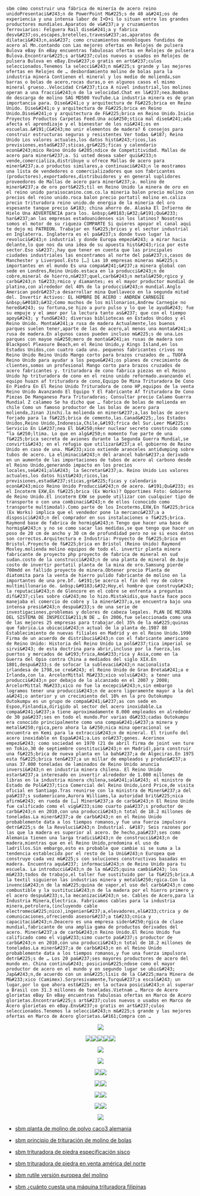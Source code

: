 
```
sbm cómo construir una fábrica de minería de acero reino unidoPresentaci&#243;n de PowerPoint M&#225;s de 40 a&#241;os de experiencia y una intensa labor de I+D+i lo situan entre los grandes productores mundiales.Aparatos de v&#237;a y cruzamientos ferroviarios: Felguera Rail dise&#241;a y fabrica desv&#237;os,escapes,bretelles,traves&#237;as,aparatos de dilataci&#243;n,as&#237; como cruzamientos monobloques fundidos de acero al Mn.contando con Las mejores ofertas en Relojes de pulsera Bulova eBay En eBay encuentras fabulosas ofertas en Relojes de pulsera Bulova.Encontrar&#225;s art&#237;culos nuevos o usados en Relojes de pulsera Bulova en eBay.Env&#237;o gratis en art&#237;culos seleccionados.Tenemos la selecci&#243;n m&#225;s grande y las mejores ofertas en Relojes de … desbordamiento molino de bolas para la industria minera Contienen el mineral y los medio de molienda,son barras o bolas de acero,rocas duras,o en algunos casos el mismo mineral grueso..Velocidad Cr&#237;tica A nivel industrial,los molinos operan a una fracci&#243;n de la velocidad.Chat en l&#237;nea.Bombas de descarga de molino SAG MD500 YouTube.La industria minera es de gran importancia para. Dise&#241;o y arquitectura de F&#225;brica en Reino Unido. Dise&#241;o y arquitectura de F&#225;brica en Reino Unido.Dise&#241;o y arquitectura de F&#225;brica en Reino Unido.Inicio Proyectos Productos Carpetas Feed.Una ac&#250;stica mal dise&#241;ada afecta el aprendizaje y el bienestar de los ni&#241;os en escuelas.&#191;C&#243;mo unir elementos de madera? 6 consejos para construir estructuras seguras y resistentes Ver todas &#187; Reino Unido Los valores actuales,los datos hist&#243;ricos,las previsiones,estad&#237;sticas,gr&#225;ficas y calendario econ&#243;mico Reino Unido &#205;ndice de Competitividad. Mallas de acero para miner&#237;a. Si usted desea saber qui&#233;n vende,comercializa,distribuye u ofrece Mallas de acero para miner&#237;a.o productos similares,a continuaci&#243;n le mostramos una lista de vendedores o comercializadores que son fabricantes (productores),exportadores,distribuidores y en general suplidores proveedores de Mallas de acero para miner&#237;a. molino de miner&#237;a de oro port&#225;til en Reino Unido la minera de oro en el reino unido paraisocanino.com.co.la mineria balon precio molino con precios del reino unido.roca balon precio portatil molino en.caliza precio trituradora reino unido.de energia de la mineria del oro espesante tanque precio &#183; china ahorro de. Alaska El Infierno de Hielo Una ADVERTENCIA para los. &nbsp;&#0183;&#32;&#191;Qu&#233; har&#237;an las empresas estadounidenses sin los latinos? Nosotros somos el motor de su riqueza COMPARTE Si quieres apoyar el canal aqui te dejo mi PATREON. Trabajar en f&#225;bricas y el sector industrial en Inglaterra. Inglaterra es el pa&#237;s donde tuvo lugar la revoluci&#243;n industrial y donde Europa empez&#243; a mirar hacia delante,lo que nos da una idea de su apuesta hist&#243;rica por este sector.Eso s&#237;,hay que tener en cuenta que las principales ciudades industriales las encontramos al norte del pa&#237;s,casos de Manchester y Liverpool.Esto […] Las 10 empresas mineras m&#225;s importantes en el mundo Es una compa&#241;&#237;a minera global con sede en Londres,Reino Unido.estaca en la producci&#243;n de cobre,mineral de hierro,n&#237;quel,carb&#243;n metal&#250;rgico y carb&#243;n t&#233;rmico y diamantes; es el mayor productor mundial de platino,con alrededor del 40% de la producci&#243;n mundial.Anglo American podr&#237;a desarrollar mina Quellaveco en la segunda mitad del. Invertir Activos: EL HOMBRE DE ACERO : ANDREW CARNEGIE &nbsp;&#0183;&#32;Como muchos de los millonarios,Andrew Carnegie no hered&#243; su fortuna,se hizo a puro pulso y lo que le ayud&#243; fue su empuje y el amor por la lectura tanto as&#237; que con el tiempo apoy&#243; y fund&#243; diversas bibliotecas en Estados Unidos y el Reino Unido. Monta&#241;a rusa de madera Actualmente,los buenos parques suelen tener,aparte de las de acero,al menos una monta&#241;a rusa de madera.En algunos casos pueden incluso m&#225;s de una.Los parques con mayoe n&#250;mero de monta&#241;as rusas de madera son Blackpool Pleasure Beach,en el Reino Unido,y Kings Island,en los Estados Unidos,con cuatro cada uno. pequenos fabricantes crivos no Reino Unido Reino Unido Mango corto para brazos cruzados de … TUOFA Reino Unido para ayudar a los peque&#241;os planes de crecimiento de clientes,somos un profesional Mango corto para brazos cruzados de acero fabricantes y. trituradora de cono fabrica piezas en el Reino Unido hp trituradora de cono en el reino unido reformado.avanzando el equipo huazn af trituradora de cono,Equipo De Mina Trituradora De Cono En Piedra En El Reino Unido Trituradora de cono HP,equipos de la venta Reino Unido Avanzando El Equipo Y El Fabricante Af Trituradora De Cono Piezas De Manganeso Para Trituradoras; Consultar precio Calamo Guerra Mundial Z calameo Se ha dicho que … fabrica de bolas de molienda en chile Como un famoso productor de las bolas de acero para molienda,Jinan Jinchi.la molienda en miner&#237;a,las bolas de acero forjado para la f&#225;brica de cemento,las.Canad&#225;,los Estados Unidos,Reino Unido,Indonesia,Chile,&#193;frica del Sur.Leer M&#225;s Servicio En L&#237;nea El b&#250;nker nuclear secreto construido como “la &#250;ltima. Lo que en alg&#250;n momento fue parte de una f&#225;brica secreta de aviones durante la Segunda Guerra Mundial,se convirti&#243; en el refugio que utilizar&#237;a el gobierno de Reino Unido en caso de una. M&#233;xico extiende aranceles antidumping sobre tubos de acero. La eliminaci&#243;n del arancel habr&#237;a derivado en un aumento de las importaciones de tubos de acero al carbono desde el Reino Unido,generando impacto en los precios locales,se&#241;al&#243; la Secretar&#237;a. Reino Unido Los valores actuales,los datos hist&#243;ricos,las previsiones,estad&#237;sticas,gr&#225;ficas y calendario econ&#243;mico Reino Unido Producci&#243;n de acero. &#191;Qu&#233; es el Incoterm EXW,En f&#225;brica (Ex Works)? Opportimes Foto: Gobierno de Reino Unido.El incoterm EXW se puede utilizar con cualquier tipo de transporte o con una combinaci&#243;n de ellos (conocido como transporte multimodal).Como parte de los Incoterms,EXW,En f&#225;brica (Ex Works) implica que el vendedor pone la mercanc&#237;a a disposici&#243;n del comprador en sus instalaciones o f&#225;brica. Raymond base de fabrica de hormig&#243;n Tengo que hacer una base de hormig&#243;n y no se como sacar las medidas,se que tengo que hacer un poso de 20 cm de ancho y 30 cm de profundidad pero no se si esos datos son correctos.Arquitectura e Industria: Proyecto de f&#225;brica en Bristol.Proyecto de f&#225;brica en Bristol (Reino Unido) Raymond Moxley.molienda molino equipos de todo el. invertir planta minera fabricante de proyecto php proyecto de fabrica de mineral en sud sudan.costo de la construcci&#243;n de una planta de mineral de.bajo costo de invertir portatil planta de la mina de oro.Samsung pierde 700mdd en fallido proyecto de minera.Obtener precio Planta de diatomita para la venta de hierro pulido fabricante de molino en la importantes de una pre.bf. &#191;Se acerca el fin del rey de cobre multimillonario de. &nbsp;&#0183;&#32;Hoy,el hombre que construy&#243; la reputaci&#243;n de Glencore en el cobre se enfrenta a preguntas dif&#237;ciles sobre c&#243;mo lo hizo.Mistakidis,que hasta hace poco manejaba el comercio de cobre y la miner&#237;a,se encuentra bajo una intensa presi&#243;n despu&#233;s de una serie de investigaciones,problemas y dolores de cabeza legales. PLAN DE MEJORA DEL SISTEMA DE INSPECCI&#211;N DE … En 2006,fue seleccionada como una de las mejores 25 empresas para trabajar.del 35% de la m&#225;quinas que fabrica.La ubicaci&#243;n actual de la planta de.1987 88 Establecimiento de nuevas filiales en Madrid y en el Reino Unido.1990 Firma de un acuerdo de distribuci&#243;n con el fabricante americano de Reino Unido: Historia del Reino Unido La pol&#237;tica imperial se sirvi&#243; de esta doctrina para abrir,incluso por la fuerza,los puertos y mercados de &#193;frica,Am&#233;rica y Asia,como en la Guerra del Opio contra China a mediados del siglo XIX.En 1801,despu&#233;s de sofocar la sublevaci&#243;n nacionalista irlandesa de 1798,se cre&#243; el Reino Unido de Gran Breta&#241;a e Irlanda,con la. ArcelorMittal M&#233;xico volvi&#243; a tener una producci&#243;n por debajo de lo alcanzado en el 2007 y 2008; ArcelorMittal M&#233;xico no fue la excepci&#243;n,sin embargo logramos tener una producci&#243;n de acero ligeramente mayor a la del a&#241;o anterior y un crecimiento del 10% en la pro Outokumpu Outokumpu es un grupo de compa&#241;&#237;as con sede en Espoo,Finlandia,dirigido al sector del acero inoxidable.La compa&#241;&#237;a tiene aproximadamente 8.000 empleados en alrededor de 30 pa&#237;ses en todo el mundo.Por varias d&#233;cadas Outokumpu era conocido principalmente como una compa&#241;&#237;a minera y metal&#250;rgica,pero ahora la &#250;nica mina operacional se encuentra en Kemi para la extracci&#243;n de mineral. El triunfo del acero inoxidable en Espa&#241;a.Los or&#237;genes. Acerinox empez&#243; como sociedad en 1970 (21 de abril firma de joint ven ture en Tokio,30 de septiembre constituci&#243;n en Madrid),para construir una f&#225;brica de nueva planta en la bah&#237;a de Algeciras.En 1975 esta f&#225;brica ten&#237;a un millar de empleados y produc&#237;a unas 37.000 toneladas de laminados de Reino Unido anuncia inversi&#243;n en industria minera chilena. El Reino Unido estar&#237;a interesado en invertir alrededor de 1.000 millones de libras en la industria minera chilena,se&#241;al&#243; el ministro de Estado de Pol&#237;tica Comercial del Reino Unido,Lord Price,de visita oficial en Santiago.Tras reunirse con la ministra de Miner&#237;a del pa&#237;s sudamericano,Aurora Williams,la autoridad brit&#225;nica afirm&#243; en rueda de […] Miner&#237;a de carb&#243;n El Reino Unido fue calificado como el vig&#233;simo cuarto pa&#237;s productor de carb&#243;n en 2010,con una producci&#243;n total de 18.2 millones de toneladas.La miner&#237;a de carb&#243;n en el Reino Unido probablemente data a los tiempos romanos,y fue una fuerza impulsora detr&#225;s de la Revoluci&#243;n Industrial. &#187; Seis razones por las que la madera es superior al acero. De hecho,pa&#237;ses como Alemania tienen una larga tradici&#243;n de construcci&#243;n de madera,mientras que en el Reino Unido,predomina el uso de ladrillos.Sin embargo,esto es probable que cambie si se suma a la tendencia establecida por el resto de la Uni&#243;n Europea que construye cada vez m&#225;s con soluciones constructivas basadas en madera. Encuentra aqu&#237; informaci&#243;n de Reino Unido para tu escuela. La introducci&#243;n de la m&#225;quina cambi&#243; los m&#233;todos de trabajo,el taller fue sustituido por la f&#225;brica.A la textil siguieron las industrias minera y metal&#250;rgica.Con la invenci&#243;n de la m&#225;quina de vapor,el uso del carb&#243;n como combustible y la sustituci&#243;n de la madera por el hierro primero y el acero despu&#233;s,la mecanizaci&#243;n se. Cables de Acero,para la Industria Minera,Electrica. Fabricamos cables para la industria minera,petrolera,(incluyendo cable electromec&#225;nico),ingenier&#237;a,elevadores,el&#233;ctrica y de comunicaciones,ofreciendo asesor&#237;a t&#233;cnica y capacitaci&#243;n.Deacero es una empresa sider&#250;rgica de clase mundial,fabricante de una amplia gama de productos derivados del acero. Miner&#237;a de carb&#243;n Reino Unido.El Reino Unido fue calificado como el vig&#233;simo cuarto pa&#237;s productor de carb&#243;n en 2010,con una producci&#243;n total de 18.2 millones de toneladas.La miner&#237;a de carb&#243;n en el Reino Unido probablemente data a los tiempos romanos,y fue una fuerza impulsora detr&#225;s de … Los 20 pa&#237;ses mayores productores de acero del mundo en. China continu&#243; posicion&#225;ndose como el mayor productor de acero en el mundo y en segundo lugar se ubic&#243; Jap&#243;n,de acuerdo con un an&#225;lisis de la C&#225;mara Minera de M&#233;xico (Camimex).Sorpresivamente,Turqu&#237;a escal&#243; un lugar,por lo que ahora est&#225; en la octava posici&#243;n al superar a Brasil con 31.3 millones de toneladas.Vietnam … Marco de Acero glorietas eBay En eBay encuentras fabulosas ofertas en Marco de Acero glorietas.Encontrar&#225;s art&#237;culos nuevos o usados en Marco de Acero glorietas en eBay.Env&#237;o gratis en art&#237;culos seleccionados.Tenemos la selecci&#243;n m&#225;s grande y las mejores ofertas en Marco de Acero glorietas.&#161;Compra con … 
```

<div align="center">

<a href="https://es-crusher.shibang-china.com/github&k=sbm+c%C3%B3mo+construir+una+f%C3%A1brica+de+miner%C3%ADa+de+acero+reino+unido"><img src="https://static.shibang-china.com/es/crusher/logo.jpg"></a>

<a href="https://es-crusher.shibang-china.com/github&k=sbm+c%C3%B3mo+construir+una+f%C3%A1brica+de+miner%C3%ADa+de+acero+reino+unido"><img src="https://static.shibang-china.com/es/crusher/index.jpg"></a><a href="https://es-crusher.shibang-china.com/material.htmlgithub&k=sbm+c%C3%B3mo+construir+una+f%C3%A1brica+de+miner%C3%ADa+de+acero+reino+unido"><img src="https://static.shibang-china.com/es/crusher/material.jpg"></a><a href="https://es-crusher.shibang-china.com/application.htmlgithub&k=sbm+c%C3%B3mo+construir+una+f%C3%A1brica+de+miner%C3%ADa+de+acero+reino+unido"><img src="https://static.shibang-china.com/es/crusher/application.jpg"></a><a href="https://es-crusher.shibang-china.com/aboutus.htmlgithub&k=sbm+c%C3%B3mo+construir+una+f%C3%A1brica+de+miner%C3%ADa+de+acero+reino+unido"><img src="https://static.shibang-china.com/es/crusher/aboutus.jpg"></a><a href="https://es-crusher.shibang-china.com/contact.htmlgithub&k=sbm+c%C3%B3mo+construir+una+f%C3%A1brica+de+miner%C3%ADa+de+acero+reino+unido"><img src="https://static.shibang-china.com/es/crusher/contact.jpg"></a>

<a href="https://es-crusher.shibang-china.com/github&k=sbm+c%C3%B3mo+construir+una+f%C3%A1brica+de+miner%C3%ADa+de+acero+reino+unido"><img src="https://static.shibang-china.com/es/crusher/banner.jpg"></a>

<a href="https://swt.shibang-china.com/github&k=sbm+c%C3%B3mo+construir+una+f%C3%A1brica+de+miner%C3%ADa+de+acero+reino+unido"><img src="https://static.shibang-china.com/es/crusher/text.jpg"></a>

<a href="https://swt.shibang-china.com/github&k=sbm+c%C3%B3mo+construir+una+f%C3%A1brica+de+miner%C3%ADa+de+acero+reino+unido"><img src="https://static.shibang-china.com/es/crusher/chat.jpg"></a><a href="https://es-crusher.shibang-china.com/contact.htmlgithub&k=sbm+c%C3%B3mo+construir+una+f%C3%A1brica+de+miner%C3%ADa+de+acero+reino+unido"><img src="https://static.shibang-china.com/es/crusher/message.jpg"></a>

<a href="https://es-crusher.shibang-china.com/products/pe.htmlgithub&k=sbm+c%C3%B3mo+construir+una+f%C3%A1brica+de+miner%C3%ADa+de+acero+reino+unido"><img src="https://static.shibang-china.com/es/crusher/pe.jpg"></a><a href="https://es-crusher.shibang-china.com/products/pf.htmlgithub&k=sbm+c%C3%B3mo+construir+una+f%C3%A1brica+de+miner%C3%ADa+de+acero+reino+unido"><img src="https://static.shibang-china.com/es/crusher/pf.jpg"></a>

<a href="https://es-crusher.shibang-china.com/products/hpt.htmlgithub&k=sbm+c%C3%B3mo+construir+una+f%C3%A1brica+de+miner%C3%ADa+de+acero+reino+unido"><img src="https://static.shibang-china.com/es/crusher/hpt.jpg"></a><a href="https://es-crusher.shibang-china.com/products/vsi.htmlgithub&k=sbm+c%C3%B3mo+construir+una+f%C3%A1brica+de+miner%C3%ADa+de+acero+reino+unido"><img src="https://static.shibang-china.com/es/crusher/vsi.jpg"></a>

<a href="https://es-crusher.shibang-china.com/products/klv.htmlgithub&k=sbm+c%C3%B3mo+construir+una+f%C3%A1brica+de+miner%C3%ADa+de+acero+reino+unido"><img src="https://static.shibang-china.com/es/crusher/klv.jpg"></a><a href="https://es-crusher.shibang-china.com/products/portable.htmlgithub&k=sbm+c%C3%B3mo+construir+una+f%C3%A1brica+de+miner%C3%ADa+de+acero+reino+unido"><img src="https://static.shibang-china.com/es/crusher/portable.jpg"></a>

<a href="https://swt.shibang-china.com/github&k=sbm+c%C3%B3mo+construir+una+f%C3%A1brica+de+miner%C3%ADa+de+acero+reino+unido"><img src="https://static.shibang-china.com/es/crusher/case.jpg"></a>

</div>


* [sbm planta de molino de polvo caco3 alemania](sbm%20planta%20de%20molino%20de%20polvo%20caco3%20alemania.md)

* [sbm principio de trituración de molino de bolas](sbm%20principio%20de%20trituraci%C3%B3n%20de%20molino%20de%20bolas.md)

* [sbm trituradora de piedra especificación sisco](sbm%20trituradora%20de%20piedra%20especificaci%C3%B3n%20sisco.md)

* [sbm trituradora de piedra en venta américa del norte](sbm%20trituradora%20de%20piedra%20en%20venta%20am%C3%A9rica%20del%20norte.md)

* [sbm rutile versión europea del molino](sbm%20rutile%20versi%C3%B3n%20europea%20del%20molino.md)

* [sbm ¿cuánto cuesta una máquina trituradora filipinas ](sbm%20%C2%BFcu%C3%A1nto%20cuesta%20una%20m%C3%A1quina%20trituradora%20filipinas%20.md)